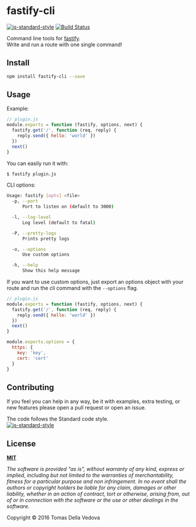 # fastify-cli

[![js-standard-style](https://img.shields.io/badge/code%20style-standard-brightgreen.svg?style=flat)](http://standardjs.com/) [![Build Status](https://travis-ci.org/fastify/fastify-cli.svg?branch=master)](https://travis-ci.org/fastify/fastify-cli)

Command line tools for [fastify](https://github.com/mcollina/fastify).  
Write and run a route with one single command!

## Install
```bash
npm install fastify-cli --save
```

## Usage
Example:
```js
// plugin.js
module.exports = function (fastify, options, next) {
  fastify.get('/', function (req, reply) {
    reply.send({ hello: 'world' })
  })
  next()
}
```
You can easily run it with:
```bash
$ fastify plugin.js
```

CLI options:
```bash
Usage: fastify [opts] <file>
  -p, --port
      Port to listen on (default to 3000)

  -l, --log-level
      Log level (default to fatal)

  -P, --pretty-logs
      Prints pretty logs

  -o, --options
      Use custom options

  -h, --help
      Show this help message
```

If you want to use custom options, just export an options object with your route and run the cli command with the `--options` flag.
```js
// plugin.js
module.exports = function (fastify, options, next) {
  fastify.get('/', function (req, reply) {
    reply.send({ hello: 'world' })
  })
  next()
}

module.exports.options = {
  https: {
    key: 'key',
    cert: 'cert'
  }
}
```

## Contributing
If you feel you can help in any way, be it with examples, extra testing, or new features please open a pull request or open an issue.

The code follows the Standard code style.  
[![js-standard-style](https://cdn.rawgit.com/feross/standard/master/badge.svg)](https://github.com/feross/standard)

## License
**[MIT](https://github.com/delvedor/fastify-cli/blob/master/LICENSE)**

*The software is provided "as is", without warranty of any kind, express or implied, including but not limited to the warranties of merchantability, fitness for a particular purpose and non infringement. In no event shall the authors or copyright holders be liable for any claim, damages or other liability, whether in an action of contract, tort or otherwise, arising from, out of or in connection with the software or the use or other dealings in the software.*

Copyright © 2016 Tomas Della Vedova
